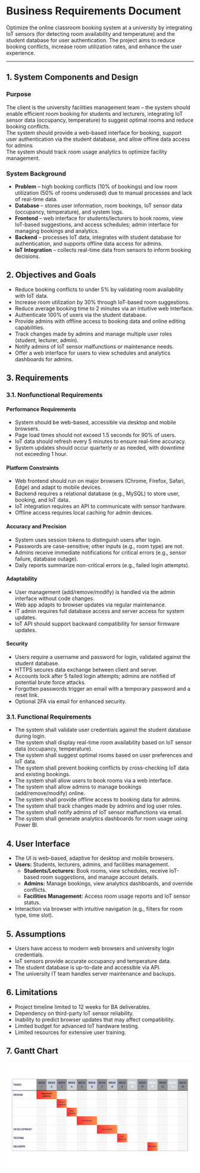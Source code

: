 # Business Requirements Document  
Optimize the online classroom booking system at a university by integrating IoT sensors (for detecting room availability and temperature) and the student database for user authentication. The project aims to reduce booking conflicts, increase room utilization rates, and enhance the user experience.


---

## 1. System Components and Design
### Purpose  

The client is the university facilities management team – the system should enable efficient room booking for students and lecturers, integrating IoT sensor data (occupancy, temperature) to suggest optimal rooms and reduce booking conflicts.  
The system should provide a web-based interface for booking, support user authentication via the student database, and allow offline data access for admins.  
The system should track room usage analytics to optimize facility management.  

### System Background  

- **Problem** – high booking conflicts (10% of bookings) and low room utilization (50% of rooms underused) due to manual processes and lack of real-time data.  
- **Database** – stores user information, room bookings, IoT sensor data (occupancy, temperature), and system logs.  
- **Frontend** – web interface for students/lecturers to book rooms, view IoT-based suggestions, and access schedules; admin interface for managing bookings and analytics.  
- **Backend** – processes IoT data, integrates with student database for authentication, and supports offline data access for admins.  
- **IoT Integration** – collects real-time data from sensors to inform booking decisions.  


## 2. Objectives and Goals  

- Reduce booking conflicts to under 5% by validating room availability with IoT data.  
- Increase room utilization by 30% through IoT-based room suggestions.  
- Reduce average booking time to 2 minutes via an intuitive web interface.  
- Authenticate 100% of users via the student database.  
- Provide admins with offline access to booking data and online editing capabilities.  
- Track changes made by admins and manage multiple user roles (student, lecturer, admin).  
- Notify admins of IoT sensor malfunctions or maintenance needs.  
- Offer a web interface for users to view schedules and analytics dashboards for admins.  


## 3. Requirements  

### 3.1. Nonfunctional Requirements  

#### Performance Requirements  

- System should be web-based, accessible via desktop and mobile browsers.  
- Page load times should not exceed 1.5 seconds for 90% of users.  
- IoT data should refresh every 5 minutes to ensure real-time accuracy.  
- System updates should occur quarterly or as needed, with downtime not exceeding 1 hour.  

#### Platform Constraints  

- Web frontend should run on major browsers (Chrome, Firefox, Safari, Edge) and adapt to mobile devices.  
- Backend requires a relational database (e.g., MySQL) to store user, booking, and IoT data.  
- IoT integration requires an API to communicate with sensor hardware.  
- Offline access requires local caching for admin devices.  

#### Accuracy and Precision  

- System uses session tokens to distinguish users after login.  
- Passwords are case-sensitive; other inputs (e.g., room type) are not.  
- Admins receive immediate notifications for critical errors (e.g., sensor failure, database outage).  
- Daily reports summarize non-critical errors (e.g., failed login attempts).  

#### Adaptability   

- User management (add/remove/modify) is handled via the admin interface without code changes.  
- Web app adapts to browser updates via regular maintenance.  
- IT admin requires full database access and server access for system updates.  
- IoT API should support backward compatibility for sensor firmware updates.  

#### Security  

- Users require a username and password for login, validated against the student database.  
- HTTPS secures data exchange between client and server.  
- Accounts lock after 5 failed login attempts; admins are notified of potential brute force attacks.  
- Forgotten passwords trigger an email with a temporary password and a reset link.  
- Optional 2FA via email for enhanced security.  


### 3.1. Functional Requirements  

- The system shall validate user credentials against the student database during login.  
- The system shall display real-time room availability based on IoT sensor data (occupancy, temperature).  
- The system shall suggest optimal rooms based on user preferences and IoT data.  
- The system shall prevent booking conflicts by cross-checking IoT data and existing bookings.  
- The system shall allow users to book rooms via a web interface.  
- The system shall allow admins to manage bookings (add/remove/modify) online.  
- The system shall provide offline access to booking data for admins.  
- The system shall track changes made by admins and log user roles.  
- The system shall notify admins of IoT sensor malfunctions via email.  
- The system shall generate analytics dashboards for room usage using Power BI.  


## 4. User Interface  

- The UI is web-based, adaptive for desktop and mobile browsers.  
- **Users:** Students, lecturers, admins, and facilities management.  
  - **Students/Lecturers:** Book rooms, view schedules, receive IoT-based room suggestions, and manage account details.  
  - **Admins:** Manage bookings, view analytics dashboards, and override conflicts.  
  - **Facilities Management:** Access room usage reports and IoT sensor status.  
- Interaction via browser with intuitive navigation (e.g., filters for room type, time slot).  


## 5. Assumptions  

- Users have access to modern web browsers and university login credentials.  
- IoT sensors provide accurate occupancy and temperature data.  
- The student database is up-to-date and accessible via API.  
- The university IT team handles server maintenance and backups.  


## 6. Limitations  

- Project timeline limited to 12 weeks for BA deliverables.  
- Dependency on third-party IoT sensor reliability.  
- Inability to predict browser updates that may affect compatibility.  
- Limited budget for advanced IoT hardware testing.  
- Limited resources for extensive user training.  


## 7. Gantt Chart  
![](figures/Ganttchart.png)
